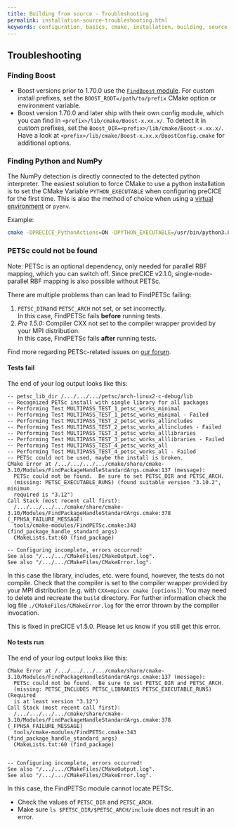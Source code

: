 ```yaml
---
title: Building from source - Troubleshooting
permalink: installation-source-troubleshooting.html
keywords: configuration, basics, cmake, installation, building, source
---
```


## Troubleshooting

### Finding Boost

* Boost versions prior to 1.70.0 use the [`FindBoost` module](https://cmake.org/cmake/help/latest/module/FindBoost.html). For custom install prefixes, set the `BOOST_ROOT=/path/to/prefix` CMake option or environment variable.
* Boost version 1.70.0 and later ship with their own config module, which you can find in `<prefix>/lib/cmake/Boost-x.xx.x/`. To detect it in custom prefixes, set the `Boost_DIR=<prefix>/lib/cmake/Boost-x.xx.x/`. Have a look at `<prefix>/lib/cmake/Boost-x.xx.x/BoostConfig.cmake` for additional options.

### Finding Python and NumPy

The NumPy detection is directly connected to the detected python interpreter.
The easiest solution to force CMake to use a python installation is to set the CMake Variable `PYTHON_EXECUTABLE` when configuring preCICE for the first time.
This is also the method of choice when using a [virtual environment](https://docs.python.org/3/library/venv.html#venv-def) or `pyenv`.

Example:

```bash
cmake -DPRECICE_PythonActions=ON -DPYTHON_EXECUTABLE=/usr/bin/python3.8 .
```

### PETSc could not be found

Note: PETSc is an optional dependency, only needed for parallel RBF mapping, which you can switch off. Since preCICE v2.1.0, single-node-parallel RBF mapping is also possible without PETSc.

There are multiple problems than can lead to FindPETSc failing:

1. `PETSC_DIR`and `PETSC_ARCH` not set, or set incorrectly.  
   In this case, FindPETSc fails **before** running tests.
2. _Pre 1.5.0:_ Compiler CXX not set to the compiler wrapper provided by your MPI distribution.  
   In this case, FindPETSc fails **after** running tests.

Find more regarding PETSc-related issues on [our forum](https://precice.discourse.group/tag/petsc).

#### Tests fail

The end of your log output looks like this:

```log
-- petsc_lib_dir /.../.../.../petsc/arch-linux2-c-debug/lib
-- Recognized PETSc install with single library for all packages
-- Performing Test MULTIPASS_TEST_1_petsc_works_minimal
-- Performing Test MULTIPASS_TEST_1_petsc_works_minimal - Failed
-- Performing Test MULTIPASS_TEST_2_petsc_works_allincludes
-- Performing Test MULTIPASS_TEST_2_petsc_works_allincludes - Failed
-- Performing Test MULTIPASS_TEST_3_petsc_works_alllibraries
-- Performing Test MULTIPASS_TEST_3_petsc_works_alllibraries - Failed
-- Performing Test MULTIPASS_TEST_4_petsc_works_all
-- Performing Test MULTIPASS_TEST_4_petsc_works_all - Failed
-- PETSc could not be used, maybe the install is broken.
CMake Error at /.../.../.../.../cmake/share/cmake-3.10/Modules/FindPackageHandleStandardArgs.cmake:137 (message):
  PETSc could not be found.  Be sure to set PETSC_DIR and PETSC_ARCH.
  (missing: PETSC_EXECUTABLE_RUNS) (found suitable version "3.10.2", minimum
  required is "3.12")
Call Stack (most recent call first):
  /.../.../.../.../cmake/share/cmake-3.10/Modules/FindPackageHandleStandardArgs.cmake:378 (_FPHSA_FAILURE_MESSAGE)
  tools/cmake-modules/FindPETSc.cmake:343 (find_package_handle_standard_args)
  CMakeLists.txt:60 (find_package)

-- Configuring incomplete, errors occurred!
See also "/.../.../CMakeFiles/CMakeOutput.log".
See also "/.../.../CMakeFiles/CMakeError.log".
```

In this case the library, includes, etc. were found, however, the tests do not compile.
Check that the compiler is set to the compiler wrapper provided by your MPI distribution (e.g. with `CXX=mpicxx cmake [options]`). You may need to delete and recreate the `build` directory.
For further information check the log file `./CMakeFiles/CMakeError.log` for the error thrown by the compiler invocation.

This is fixed in preCICE v1.5.0. Please let us know if you still get this error.

#### No tests run

The end of your log output looks like this:

```log
CMake Error at /.../.../.../.../cmake/share/cmake-3.10/Modules/FindPackageHandleStandardArgs.cmake:137 (message):
  PETSc could not be found.  Be sure to set PETSC_DIR and PETSC_ARCH.
  (missing: PETSC_INCLUDES PETSC_LIBRARIES PETSC_EXECUTABLE_RUNS) (Required
  is at least version "3.12")
Call Stack (most recent call first):
  /.../.../.../.../cmake/share/cmake-3.10/Modules/FindPackageHandleStandardArgs.cmake:378 (_FPHSA_FAILURE_MESSAGE)
  tools/cmake-modules/FindPETSc.cmake:343 (find_package_handle_standard_args)
  CMakeLists.txt:60 (find_package)


-- Configuring incomplete, errors occurred!
See also "/.../.../CMakeFiles/CMakeOutput.log".
See also "/.../.../CMakeFiles/CMakeError.log".
```

In this case, the FindPETSc module cannot locate PETSc.

* Check the values of `PETSC_DIR` and `PETSC_ARCH`.
* Make sure `ls $PETSC_DIR/$PETSC_ARCH/include` does not result in an error.
